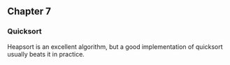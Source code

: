 ## Chapter 7

### Quicksort

Heapsort is an excellent algorithm, but a good implementation of quicksort
usually beats it in practice.
